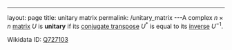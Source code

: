 ---
 layout: page
 title: unitary matrix
 permalink: /unitary_matrix
---A complex $n\times n$ [matrix](https://defsmath.github.io/DefsMath/matrix) $U$ is **unitary** if its [conjugate transpose](https://defsmath.github.io/DefsMath/conjugate_transpose) $U^*$ is equal to its [inverse](https://defsmath.github.io/DefsMath/inverse_matrix) $U^{-1}$. 

Wikidata ID: [Q727103](https://www.wikidata.org/wiki/Q727103)